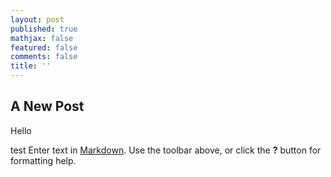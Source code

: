 ```yaml
---
layout: post
published: true
mathjax: false
featured: false
comments: false
title: ''
---
```

## A New Post
Hello

test
Enter text in [Markdown](http://daringfireball.net/projects/markdown/). Use the toolbar above, or click the **?** button for formatting help.

